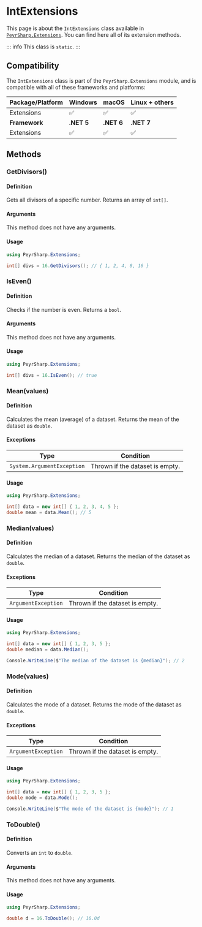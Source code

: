 # IntExtensions

This page is about the `IntExtensions` class available in [`PeyrSharp.Extensions`](/extensions.md).
You can find here all of its extension methods.

::: info
This class is `static`.
:::

## Compatibility

The `IntExtensions` class is part of the `PeyrSharp.Extensions` module, and is compatible with all of these frameworks and platforms:

| Package/Platform | Windows    | macOS      | Linux + others |
| ---------------- | ---------- | ---------- | -------------- |
| Extensions       | ✅         | ✅         | ✅             |
| **Framework**    | **.NET 5** | **.NET 6** | **.NET 7**     |
| Extensions       | ✅         | ✅         | ✅             |

## Methods

### GetDivisors()

#### Definition

Gets all divisors of a specific number. Returns an array of `int[]`.

#### Arguments

This method does not have any arguments.

#### Usage

```c#
using PeyrSharp.Extensions;

int[] divs = 16.GetDivisors(); // { 1, 2, 4, 8, 16 }
```

### IsEven()

#### Definition

Checks if the number is even. Returns a `bool`.

#### Arguments

This method does not have any arguments.

#### Usage

```c#
using PeyrSharp.Extensions;

int[] divs = 16.IsEven(); // true
```

### Mean(values)

#### Definition

Calculates the mean (average) of a dataset. Returns the mean of the dataset as `double`.

#### Exceptions

| Type                       | Condition                       |
| -------------------------- | ------------------------------- |
| `System.ArgumentException` | Thrown if the dataset is empty. |

#### Usage

```c#
using PeyrSharp.Extensions;

int[] data = new int[] { 1, 2, 3, 4, 5 };
double mean = data.Mean(); // 5
```

### Median(values)

#### Definition

Calculates the median of a dataset. Returns the median of the dataset as `double`.

#### Exceptions

| Type                | Condition                       |
| ------------------- | ------------------------------- |
| `ArgumentException` | Thrown if the dataset is empty. |

#### Usage

```c#
using PeyrSharp.Extensions;

int[] data = new int[] { 1, 2, 3, 5 };
double median = data.Median();

Console.WriteLine($"The median of the dataset is {median}"); // 2
```

### Mode(values)

#### Definition

Calculates the mode of a dataset. Returns the mode of the dataset as `double`.

#### Exceptions

| Type                | Condition                       |
| ------------------- | ------------------------------- |
| `ArgumentException` | Thrown if the dataset is empty. |

#### Usage

```c#
using PeyrSharp.Extensions;

int[] data = new int[] { 1, 2, 3, 5 };
double mode = data.Mode();

Console.WriteLine($"The mode of the dataset is {mode}"); // 1
```

### ToDouble()

#### Definition

Converts an `int` to `double`.

#### Arguments

This method does not have any arguments.

#### Usage

```c#
using PeyrSharp.Extensions;

double d = 16.ToDouble(); // 16.0d
```
